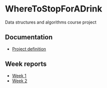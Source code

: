 # WhereToStopForADrink
Data structures and algorithms course project

## Documentation

- [Project definition](https://github.com/mshroom/WhereToStopForADrink/blob/master/documentation/project_definition.md)

## Week reports

- [Week 1](https://github.com/mshroom/WhereToStopForADrink/blob/master/documentation/week_report1.md)
- [Week 2](https://github.com/mshroom/WhereToStopForADrink/blob/master/documentation/week_report2.md)
